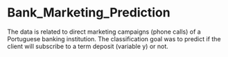 # Bank_Marketing_Prediction
The data is related to direct marketing campaigns (phone calls) of a Portuguese banking institution. The classification goal was to predict if the client will subscribe to a term deposit (variable y) or not.
